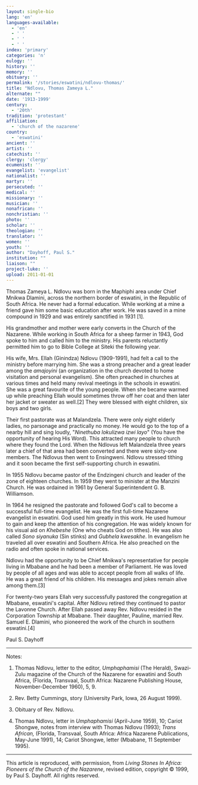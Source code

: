 ```yaml
---
layout: single-bio
lang: 'en'
languages-available:
  - 'en'
  - ' '
  - ' '
  - ' '
index: 'primary'
categories: 'n'
eulogy: ''
history: ''
memory: ''
obituary: ''
permalink: '/stories/eswatini/ndlovu-thomas/'
title: "Ndlovu, Thomas Zameya L."
alternate: ""
date: '1913-1999'
century:
  - '20th'
tradition: 'protestant'
affiliation:
  - 'church of the nazarene'
country:
  - 'eswatini'
ancient: ''
artist: ''
catechist: ''
clergy: 'clergy'
ecumenist: ''
evangelist: 'evangelist'
nationalist: ''
martyr: ''
persecuted: ''
medical: ''
missionary: ''
musician: ''
nonafrican: ''
nonchristian: ''
photo: ''
scholar: ''
theologian: ''
translator: ''
women: ''
youth: ''
author: "Dayhoff, Paul S."
institution: ""
liaison: ""
project-luke: ''
upload: 2011-01-01
---
```




Thomas Zameya L. Ndlovu was born in the Maphiphi area under Chief Mnikwa Dlamini, across the northern border of eswatini, in the Republic of South Africa.  He never had a formal education.  While working at a mine a friend gave him some basic education after work.  He was saved in a mine compound in 1929 and was entirely sanctified in 1931 [1].

His grandmother and mother were early converts in the Church of the Nazarene.  While working in South Africa for a sheep farmer in 1943, God spoke to him and called him to the ministry.  His parents reluctantly permitted him to go to Bible College at Siteki the following year.

His wife, Mrs. Ellah (Ginindza) Ndlovu (1909-1991), had felt a call to the ministry before marrying him.  She was a strong preacher and a great leader among the *amajoyini* (an organization in the church devoted to home visitation and personal evangelism).  She often preached in churches at various times and held many revival meetings in the schools in eswatini.  She was a great favourite of the young people.  When she became warmed up while preaching Ellah would sometimes throw off her coat and then later her jacket or sweater as well.[2]   They were blessed with eight children, six boys and two girls.

Their first pastorate was at Malandzela.  There were only eight elderly ladies, no parsonage and practically no money.  He would go to the top of a nearby hill and sing loudly, "*Ninethuba lokulizwa izwi layo*" (You have the opportunity of hearing His Word).  This attracted many people to church where they found the Lord.  When the Ndlovus left Malandzela three years later a chief of that area had been converted and there were sixty-one members.  The Ndlovus then went to Ensingweni.  Ndlovu stressed tithing and it soon became the first self-supporting church in eswatini.

In 1955 Ndlovu became pastor of the Endzingeni church and leader of the zone of eighteen churches. In 1959 they went to minister at the Manzini Church.  He was ordained in 1961 by General Superintendent G. B. Williamson.

In 1964 he resigned the pastorate and followed God's call to become a successful full-time evangelist.  He was the first full-time Nazarene evangelist in eswatini.  God used him greatly in this work. He used humour to gain and keep the attention of his congregation. He was widely known for his visual aid on *Khebeshe* (One who cheats God on tithes).  He was also called *Sono siyanuka* (Sin stinks) and  *Gubhela kwesakhe*.  In evangelism he traveled all over eswatini and Southern Africa.  He also preached on the radio and often spoke in national services.

Ndlovu had the opportunity to be Chief Mnikwa's representative for people living in Mbabane and he had been a member of Parliament.  He was loved by people of all ages and was able to accept people from all walks of life.  He was a great friend of his children.  His messages and jokes remain alive among them.[3]

For twenty-two years Ellah very successfully pastored the congregation at Mbabane, eswatini's capital.  After Ndlovu retired they continued to pastor the Lavonne Church.   After Ellah passed away Rev. Ndlovu resided in the Corporation Township at Mbabane. Their daughter, Pauline, married Rev. Samuel E. Dlamini, who pioneered the work of the church in southern eswatini.[4]

Paul S. Dayhoff

---
Notes:

1. Thomas Ndlovu, letter to the editor, *Umphaphamisi* (The Herald), Swazi-Zulu magazine of the Church of the Nazarene for eswatini and South Africa, (Florida, Transvaal, South Africa: Nazarene Publishing House, November-December 1960), 5, 9.

2. Rev. Betty Cummings, story (University Park, Iowa, 26 August 1999).

3. Obituary of Rev. Ndlovu.

4. Thomas Ndlovu, letter in *Umphaphamisi* (April-June 1959), 10; Cariot Shongwe, notes from interview with Thomas Ndlovu (1993); *Trans African,* (Florida, Transvaal, South Africa: Africa Nazarene Publications, May-June 1991), 14; Cariot Shongwe, letter (Mbabane, 11 September 1995).

---

This article is reproduced, with permission, from *Living Stones In Africa: Pioneers of the Church of the Nazarene*, revised edition, copyright &copy; 1999, by Paul S. Dayhoff.  All rights reserved.
